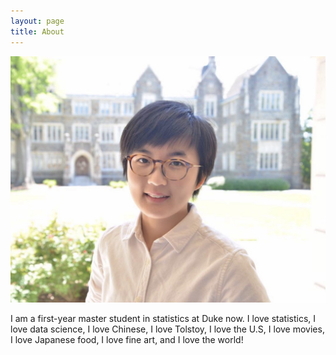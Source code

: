 ```yaml
---
layout: page
title: About
---
```


![Here I am at Duke Campus](/assets/4-16.jpg)

I am a first-year master student in statistics at Duke now.
I love statistics, I love data science, I love Chinese, I love Tolstoy, I love the U.S, I love movies, I love Japanese food, I love fine art, and I love the world!
